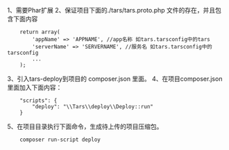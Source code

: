 1、需要Phar扩展
2、保证项目下面的./tars/tars.proto.php 文件的存在，并且包含下面内容
```
    return array(
        'appName' => 'APPNAME', //app名称 如tars.tarsconfig中的tars
        'serverName' => 'SERVERNAME', //服务名 如tars.tarsconfig中的tarsconfig
        ...
    );
```
3、引入tars-deploy到项目的 composer.json 里面。
4、在项目composer.json里面加入下面内容：
```
    "scripts": {
        "deploy": "\\Tars\\deploy\\Deploy::run"
    }
```
5、在项目目录执行下面命令，生成待上传的项目压缩包。
```
    composer run-script deploy
```
